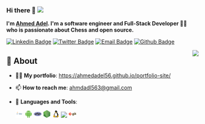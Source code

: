 ### Hi there 👋 <img src="https://user-images.githubusercontent.com/5679180/79618120-0daffb80-80be-11ea-819e-d2b0fa904d07.gif" width="27px"> 

**I'm [Ahmed Adel](https://github.com/ahmedadel56). I'm a software engineer and Full-Stack Developer 👨‍💻 who is passionate about Chess and open source.**

[![Linkedin Badge](https://img.shields.io/badge/LinkedIn-0077B5?style=for-the-badge&logo=linkedin&logoColor=white)](https://www.linkedin.com/in/https://www.linkedin.com/in/ahmed-adel56/)
[![Twitter Badge](https://img.shields.io/badge/Twitter-1DA1F2?style=for-the-badge&logo=twitter&logoColor=white)](https://twitter.com/tiredashell0)
[![Email Badge](https://img.shields.io/badge/Gmail-D14836?style=for-the-badge&logo=gmail&logoColor=white)](mailto:ahmdadl563@gmail.com)
[![Github Badge](https://img.shields.io/badge/GitHub-100000?style=for-the-badge&logo=github&logoColor=white)](https://github.com/ahmedadel56)


<img align="right" src="https://github-readme-stats.vercel.app/api?username=ahmedadel56&show_icons=true&hide_border=true">

## 🧐 About

- 👨‍💻 **My portfolio**: https://ahmedadel56.github.io/portfolio-site/
- 📫 **How to reach me**: ahmdadl563@gmail.com
- 🌱 **Languages and Tools**: 

    <div>
        <code><img height="20" src="https://raw.githubusercontent.com/github/explore/80688e429a7d4ef2fca1e82350fe8e3517d3494d/topics/java/java.png"></code>
        <code><img height="20" src="https://raw.githubusercontent.com/github/explore/80688e429a7d4ef2fca1e82350fe8e3517d3494d/topics/android/android.png"></code>
        <code><img height="20" src="https://raw.githubusercontent.com/github/explore/80688e429a7d4ef2fca1e82350fe8e3517d3494d/topics/php/php.png"></code>
        <code><img height="20" src="https://raw.githubusercontent.com/github/explore/80688e429a7d4ef2fca1e82350fe8e3517d3494d/topics/nodejs/nodejs.png"></code>
        <code><img height="20" src="https://raw.githubusercontent.com/github/explore/80688e429a7d4ef2fca1e82350fe8e3517d3494d/topics/linux/linux.png"></code>
        <code><img height="20" src="https://cdn.svgporn.com/logos/visual-studio-code.svg"></code>
        <code><img height="20" src="https://raw.githubusercontent.com/github/explore/80688e429a7d4ef2fca1e82350fe8e3517d3494d/topics/git/git.png"></code>
    </div>

